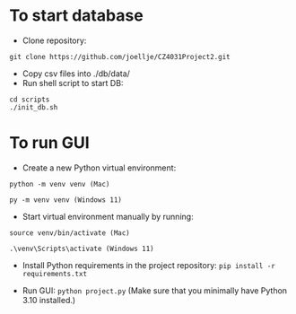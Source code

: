 # To start database

-   Clone repository:

```
git clone https://github.com/joellje/CZ4031Project2.git
```

-   Copy csv files into ./db/data/
-   Run shell script to start DB:

```
cd scripts
./init_db.sh
```

# To run GUI

-   Create a new Python virtual environment:

```
python -m venv venv (Mac)

py -m venv venv (Windows 11)
```

-   Start virtual environment manually by running:

```
source venv/bin/activate (Mac)

.\venv\Scripts\activate (Windows 11)
```

-   Install Python requirements in the project repository: `pip install -r requirements.txt`

-   Run GUI: `python project.py` (Make sure that you minimally have Python 3.10 installed.)
